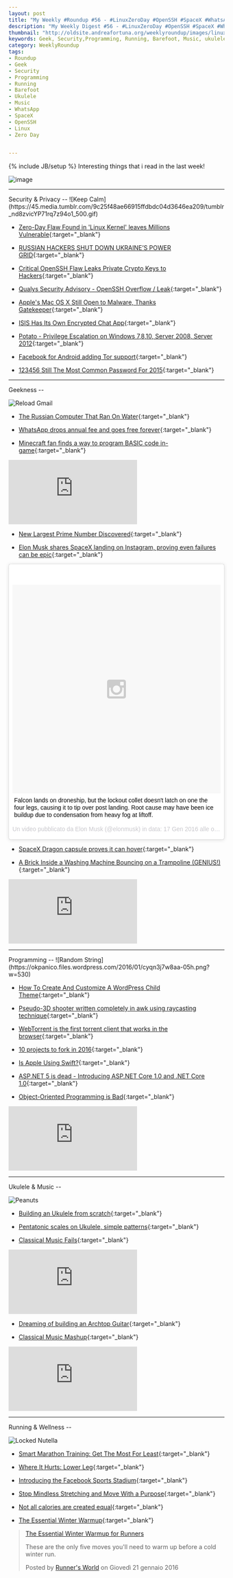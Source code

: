 ```yaml
---
layout: post
title: "My Weekly #Roundup #56 - #LinuxZeroDay #OpenSSH #SpaceX #WhatsApp"
description: "My Weekly Digest #56 - #LinuxZeroDay #OpenSSH #SpaceX #WhatsApp #Swift #Winter"
thumbnail: "http://oldsite.andreafortuna.org/weeklyroundup/images/linux_zero_day.jpg"
keywords: Geek, Security,Programming, Running, Barefoot, Music, ukulele, transcription, Pentatonic, SpaceX, WhatsApp, Linux Kernel Zero Day, OpenSSH, vulnerabilities
category: WeeklyRoundup
tags: 
- Roundup
- Geek
- Security
- Programming
- Running
- Barefoot
- Ukulele
- Music
- WhatsApp
- SpaceX
- OpenSSH
- Linux
- Zero Day


---
```

{% include JB/setup %}
Interesting things that i read in the last week!

![image](/weeklyroundup/images/linux_zero_day.jpg)
<!-- more -->
<hr/>
Security & Privacy
--
![Keep Calm](https://45.media.tumblr.com/9c25f48ae66915ffdbdc04d3646ea209/tumblr_nd8zvicYP71rq7z94o1_500.gif)

- [Zero-Day Flaw Found in 'Linux Kernel' leaves Millions Vulnerable](http://thehackernews.com/2016/01/linux-kernel-hacker.html){:target="_blank"}

- [RUSSIAN HACKERS SHUT DOWN UKRAINE’S POWER GRID](http://europe.newsweek.com/russian-hackers-shut-ukraine-power-grid-415751){:target="_blank"}

- [Critical OpenSSH Flaw Leaks Private Crypto Keys to Hackers](http://thehackernews.com/2016/01/openssh-vulnerability-cryptokeys.html){:target="_blank"}

- [Qualys Security Advisory - OpenSSH Overflow / Leak](https://packetstormsecurity.com/files/135273/QSA-20160115.txt){:target="_blank"}

- [Apple's Mac OS X Still Open to Malware, Thanks Gatekeeper](http://thehackernews.com/2016/01/mac-os-x-gatekeeper-hack.html){:target="_blank"}

- [ISIS Has Its Own Encrypted Chat App](http://techcrunch.com/2016/01/16/isis-app/){:target="_blank"}

- [Potato - Privilege Escalation on Windows 7,8,10, Server 2008, Server 2012](http://www.kitploit.com/2016/01/potato-privilege-escalation-on-windows.html){:target="_blank"}

- [Facebook for Android adding Tor support](https://www.facebook.com/notes/facebook-over-tor/adding-tor-support-on-android/814612545312134){:target="_blank"}

- [123456 Still The Most Common Password For 2015](http://www.darknet.org.uk/2016/01/123456-still-the-most-common-password-for-2015/){:target="_blank"}

<hr/>
Geekness
--

![Reload Gmail](http://imgs.xkcd.com/comics/longer_than_usual.png)

- [The Russian Computer That Ran On Water](http://gizmodo.com/5879106/the-russian-computer-that-ran-on-water){:target="_blank"}

- [WhatsApp drops annual fee and goes free forever](http://bgr.com/2016/01/18/whatsapp-free-iphone-android/){:target="_blank"}

- [Minecraft fan finds a way to program BASIC code in-game](http://www.engadget.com/2016/01/18/minecraft-basic-programming/){:target="_blank"}

<div class="video-container">
<iframe src="https://www.youtube.com/embed/t4e7PjRygt0" frameborder="0" allowfullscreen></iframe>
</div>

- [New Largest Prime Number Discovered](http://www.geeksaresexy.net/2016/01/20/new-prime-number-discovered/){:target="_blank"}

- [Elon Musk shares SpaceX landing on Instagram, proving even failures can be epic](http://mashable.com/2016/01/17/elon-musk-falcon-9-instagram/){:target="_blank"}

<blockquote class="instagram-media" data-instgrm-captioned data-instgrm-version="6" style=" background:#FFF; border:0; border-radius:3px; box-shadow:0 0 1px 0 rgba(0,0,0,0.5),0 1px 10px 0 rgba(0,0,0,0.15); margin: 1px; max-width:658px; padding:0; width:99.375%; width:-webkit-calc(100% - 2px); width:calc(100% - 2px);"><div style="padding:8px;"> <div style=" background:#F8F8F8; line-height:0; margin-top:40px; padding:50.0% 0; text-align:center; width:100%;"> <div style=" background:url(data:image/png;base64,iVBORw0KGgoAAAANSUhEUgAAACwAAAAsCAMAAAApWqozAAAAGFBMVEUiIiI9PT0eHh4gIB4hIBkcHBwcHBwcHBydr+JQAAAACHRSTlMABA4YHyQsM5jtaMwAAADfSURBVDjL7ZVBEgMhCAQBAf//42xcNbpAqakcM0ftUmFAAIBE81IqBJdS3lS6zs3bIpB9WED3YYXFPmHRfT8sgyrCP1x8uEUxLMzNWElFOYCV6mHWWwMzdPEKHlhLw7NWJqkHc4uIZphavDzA2JPzUDsBZziNae2S6owH8xPmX8G7zzgKEOPUoYHvGz1TBCxMkd3kwNVbU0gKHkx+iZILf77IofhrY1nYFnB/lQPb79drWOyJVa/DAvg9B/rLB4cC+Nqgdz/TvBbBnr6GBReqn/nRmDgaQEej7WhonozjF+Y2I/fZou/qAAAAAElFTkSuQmCC); display:block; height:44px; margin:0 auto -44px; position:relative; top:-22px; width:44px;"></div></div> <p style=" margin:8px 0 0 0; padding:0 4px;"> <a href="https://www.instagram.com/p/BAqirNbwEc0/" style=" color:#000; font-family:Arial,sans-serif; font-size:14px; font-style:normal; font-weight:normal; line-height:17px; text-decoration:none; word-wrap:break-word;" target="_blank">Falcon lands on droneship, but the lockout collet doesn&#39;t latch on one the four legs, causing it to tip over post landing. Root cause may have been ice buildup due to condensation from heavy fog at liftoff.</a></p> <p style=" color:#c9c8cd; font-family:Arial,sans-serif; font-size:14px; line-height:17px; margin-bottom:0; margin-top:8px; overflow:hidden; padding:8px 0 7px; text-align:center; text-overflow:ellipsis; white-space:nowrap;">Un video pubblicato da Elon Musk (@elonmusk) in data: <time style=" font-family:Arial,sans-serif; font-size:14px; line-height:17px;" datetime="2016-01-18T03:07:21+00:00">17 Gen 2016 alle ore 19:07 PST</time></p></div></blockquote>
<script async defer src="//platform.instagram.com/en_US/embeds.js"></script>

- [SpaceX Dragon capsule proves it can hover](http://www.engadget.com/2016/01/21/spacex-dragon-capsule-propulsive-landing-test/){:target="_blank"}

- [A Brick Inside a Washing Machine Bouncing on a Trampoline (GENIUS!)](https://www.youtube.com/watch?v=779fMc8ubOo){:target="_blank"}

<div class="video-container">
<iframe src="https://www.youtube.com/embed/779fMc8ubOo" frameborder="0" allowfullscreen></iframe>
</div>


<hr/>
Programming
--
![Random String](https://okpanico.files.wordpress.com/2016/01/cyqn3j7w8aa-05h.png?w=530)

- [How To Create And Customize A WordPress Child Theme](https://www.smashingmagazine.com/2016/01/create-customize-wordpress-child-theme/){:target="_blank"}

- [Pseudo-3D shooter written completely in awk using raycasting technique](https://github.com/TheMozg/awk-raycaster){:target="_blank"}

- [WebTorrent is the first torrent client that works in the browser](https://webtorrent.io/intro){:target="_blank"}

- [10 projects to fork in 2016](https://opensource.com/life/15/12/most-likely-succeed-2016){:target="_blank"}

- [Is Apple Using Swift?](https://medium.com/@ryanolsonk/is-apple-using-swift-4a6c80f74599#.6xwp3950e){:target="_blank"}

- [ASP.NET 5 is dead - Introducing ASP.NET Core 1.0 and .NET Core 1.0](http://www.hanselman.com/blog/ASPNET5IsDeadIntroducingASPNETCore10AndNETCore10.aspx){:target="_blank"}

- [Object-Oriented Programming is Bad](https://www.youtube.com/watch?v=QM1iUe6IofM){:target="_blank"}

<div class="video-container">
<iframe src="https://www.youtube.com/embed/QM1iUe6IofM" frameborder="0" allowfullscreen></iframe>
</div>

<hr/>
Ukulele & Music
--

![Peanuts](https://s-media-cache-ak0.pinimg.com/736x/4d/42/c1/4d42c1aebbcba13847a5f83cdd382704.jpg)

- [Building an Ukulele from scratch](http://www.instructables.com/id/Building-an-Ukulele-from-scratch/){:target="_blank"}

- [Pentatonic scales on Ukulele, simple patterns](http://oldsite.andreafortuna.org/ukulele/2016/01/18/pentatonic-scales-patterns){:target="_blank"}

- [Classical Music Fails](https://www.youtube.com/watch?v=vPA31kvEUyY){:target="_blank"}

<div class="video-container">
<iframe src="https://www.youtube.com/embed/vPA31kvEUyY" frameborder="0" allowfullscreen></iframe>
</div>

- [Dreaming of building an Archtop Guitar](http://theukuleleblog.blogspot.com/2016/01/dreaming-of-building-archtop-guitar.html){:target="_blank"}

- [Classical Music Mashup](https://www.youtube.com/watch?v=7OYkWSW7u4k){:target="_blank"}

<div class="video-container">
<iframe src="https://www.youtube.com/embed/7OYkWSW7u4k" frameborder="0" allowfullscreen></iframe>
</div>


<hr/>
Running & Wellness
--

![Locked Nutella](http://assets.wh.cdnds.net/images/3736/_57__medium_4x3.jpg)

- [Smart Marathon Training: Get The Most For Least](http://running.competitor.com/2014/02/training/smart-marathon-training-get-the-most-for-least_48122){:target="_blank"}

- [Where It Hurts: Lower Leg](http://www.runnersworld.com/injury-treatment/running-times-injury-help-lower-leg){:target="_blank"}

- [Introducing the Facebook Sports Stadium](http://newsroom.fb.com/news/2016/01/facebook-sports-stadium/){:target="_blank"}

- [Stop Mindless Stretching and Move With a Purpose](http://naturalrunningcenter.com/2016/01/20/stop-mindless-stretching-move-purpose/){:target="_blank"}

- [Not all calories are created equal](http://www.runnersworld.co.uk/health/not-all-calories-are-created-equal/14470.html){:target="_blank"}

- [The Essential Winter Warmup](https://www.facebook.com/RunnersWorld/videos/10153237125581987/?fref=nf){:target="_blank"}

<div class="fb-video" data-allowfullscreen="1" data-href="/RunnersWorld/videos/vb.9815486986/10153237125581987/?type=3"><div class="fb-xfbml-parse-ignore"><blockquote cite="https://www.facebook.com/RunnersWorld/videos/10153237125581987/"><a href="https://www.facebook.com/RunnersWorld/videos/10153237125581987/">The Essential Winter Warmup for Runners</a><p>These are the only five moves you&#039;ll need to warm up before a cold winter run.</p>Posted by <a href="https://www.facebook.com/RunnersWorld/">Runner&#039;s World</a> on Giovedì 21 gennaio 2016</blockquote></div></div>


